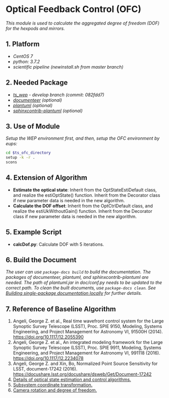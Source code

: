 # Optical Feedback Control (OFC)

*This module is used to calculate the aggregated degree of freedom (DOF) for the hexpods and mirrors.*

## 1. Platform

- *CentOS 7*
- *python: 3.7.2*
- *scientific pipeline (newinstall.sh from master branch)*

## 2. Needed Package

- *[ts_wep](https://github.com/lsst-ts/ts_wep) - develop branch (commit: 082fdd7)*
- *[documenteer](https://github.com/lsst-sqre/documenteer) (optional)*
- *[plantuml](http://plantuml.com) (optional)*
- *[sphinxcontrib-plantuml](https://pypi.org/project/sphinxcontrib-plantuml/) (optional)*

## 3. Use of Module

*Setup the WEP environment first, and then, setup the OFC environment by eups:*

```bash
cd $ts_ofc_directory
setup -k -r .
scons
```

## 4. Extension of Algorithm

- **Estimate the optical state**: Inherit from the OptStateEstiDefault class, and realize the estiOptState() function. Inherit from the Decorator class if new parameter data is needed in the new algorithm.
- **Calculate the DOF offset**: Inherit from the OptCtrlDefault class, and realize the estiUkWithoutGain() function. Inherit from the Decorator class if new parameter data is needed in the new algorithm.

## 5. Example Script

- **calcDof.py**: Calculate DOF with 5 iterations.

## 6. Build the Document

*The user can use `package-docs build` to build the documentation. The packages of documenteer, plantuml, and sphinxcontrib-plantuml are needed. The path of plantuml.jar in doc/conf.py needs to be updated to the correct path. To clean the built documents, use `package-docs clean`. See [Building single-package documentation locally](https://developer.lsst.io/stack/building-single-package-docs.html) for further details.*

## 7. Reference of Baseline Algorithm

1. Angeli, George Z. et al., Real time wavefront control system for the Large Synoptic Survey Telescope (LSST), Proc. SPIE 9150, Modeling, Systems Engineering, and Project Management for Astronomy VI, 91500H (2014). <https://doi.org/10.1117/12.2055390>
2. Angeli, George Z. et al., An integrated modeling framework for the Large Synoptic Survey Telescope (LSST), Proc. SPIE 9911, Modeling, Systems Engineering, and Project Management for Astronomy VI, 991118 (2016). <https://doi.org/10.1117/12.2234078>
3. Angeli, George Z. and Xin, Bo, Normalized Point Source Sensitivity for LSST, document-17242 (2016). <https://docushare.lsst.org/docushare/dsweb/Get/Document-17242>
4. [Details of optical state estimation and control algorithms.](https://confluence.lsstcorp.org/display/LTS/Control+Algorithm+in+Optical+Feedback+Control)
5. [Subsystem coordinate transformation.](https://confluence.lsstcorp.org/display/LTS/Subsystem+Coordinate+Transformation)
6. [Camera rotation and degree of freedom.](https://confluence.lsstcorp.org/display/LTS/Camera+Rotation+and+Degree+of+Freedom)
